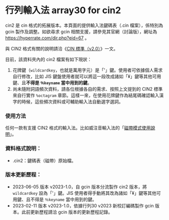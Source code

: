 # 行列輸入法 array30 for cin2
cin2 是 cin 格式的拓展版本。本頁面的提供輸入法鍵碼表（.cin 檔案），係特別為 gcin 製作及調整。如欲尋求 gcin 相關支援，請參見其官網（討論版），網址為 https://hyperrate.com/dir.php?eid=67 。

與 CIN2 格式有關的說明請洽《[CIN 標準（v2.0）](https://vchewing.github.io/CIN_EVOLUTION.html)》一文。

目前，該資料夾內的 cin2 檔案有如下現狀：

1. 花牌鍵（`wildcardkey`，也就是萬用字元）是「'」鍵。使用者可依據個人需求自行修改，比如 JIS 鍵盤使用者就可以將這一段改成諸如「¥」鍵等其他可用鍵、且**不得是 `％keyname` 當中用到的鍵**。
2. 尚未隨附詞語頻次資料，請各位根據各自的需求、按照上文提到的 CIN2 標準來自行實作 `%octagram` 章節。這樣一來，在使用花牌鍵作為結尾碼確認輸入漢字的時候，這些頻次資料或可輔助輸入法自動選字選詞。

### 使用方法

任何一款有支援 CIN2 格式的輸入法。比如威注音輸入法的「[磁帶模式使用說明](https://vchewing.github.io/manual/onboarding_ov.html)」。

### 資料格式說明：

* .cin2：鍵碼表（磁帶）原始檔。

### 版本更新歷程：

* 2023-06-05 版本 v2023-1.0，自 gcin 版本分流製作 cin2 版本，將 `wildcardkey` 設為「'」鍵。JIS 使用者得手動將其改為諸如「¥」鍵等其他可用鍵、且不得是 `％keyname` 當中用到的鍵。
* 2023-02-11 版本 v2023-1.0，依據行列30 v2023 新校訂編碼製作 gcin 版本。此前更新歷程請洽 gcin 版本的更新歷程記錄。
